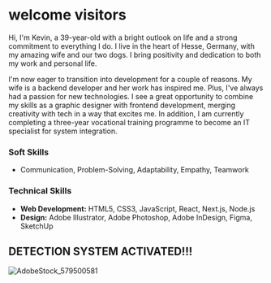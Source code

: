 # welcome visitors

Hi, I'm Kevin, a 39-year-old with a bright outlook on life and a strong commitment to everything I do. I live in the heart of Hesse, Germany, with my amazing wife and our two dogs. I bring positivity and dedication to both my work and personal life.

I'm now eager to transition into development for a couple of reasons. My wife is a backend developer and her work has inspired me. Plus, I've always had a passion for new technologies. I see a great opportunity to combine my skills as a graphic designer with frontend development, merging creativity with tech in a way that excites me.
In addition, I am currently completing a three-year vocational training programme to become an IT specialist for system integration.

### Soft Skills
- Communication, Problem-Solving, Adaptability, Empathy, Teamwork

### Technical Skills
- **Web Development:** HTML5, CSS3, JavaScript, React, Next.js, Node.js
- **Design:** Adobe Illustrator, Adobe Photoshop, Adobe InDesign, Figma, SketchUp

## DETECTION SYSTEM ACTIVATED!!!
![AdobeStock_579500581](https://github.com/user-attachments/assets/b94cb19c-a71c-4760-9741-14d31d465f1e)
